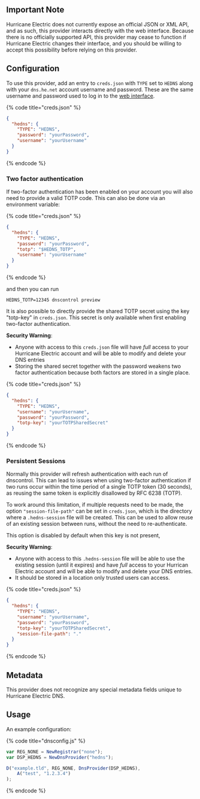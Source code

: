 ## Important Note
Hurricane Electric does not currently expose an official JSON or XML API, and as such, this provider interacts directly
with the web interface. Because there is no officially supported API, this provider may cease to function if Hurricane
Electric changes their interface, and you should be willing to accept this possibility before relying on this provider.

## Configuration

To use this provider, add an entry to `creds.json` with `TYPE` set to `HEDNS`
along with
your `dns.he.net` account username and password. These are the same username
and password used to log in to the [web interface](https://dns.he.net).

{% code title="creds.json" %}
```json
{
  "hedns": {
    "TYPE": "HEDNS",
    "password": "yourPassword",
    "username": "yourUsername"
  }
}
```
{% endcode %}

### Two factor authentication

If two-factor authentication has been enabled on your account you will also need to provide a valid TOTP code.
This can also be done via an environment variable:

{% code title="creds.json" %}
```json
{
  "hedns": {
    "TYPE": "HEDNS",
    "password": "yourPassword",
    "totp": "$HEDNS_TOTP",
    "username": "yourUsername"
  }
}
```
{% endcode %}

and then you can run

```shell
HEDNS_TOTP=12345 dnscontrol preview
```

It is also possible to directly provide the shared TOTP secret using the key "totp-key" in `creds.json`. This secret is
only available when first enabling two-factor authentication.

**Security Warning**:
* Anyone with access to this `creds.json` file will have *full* access to your Hurricane Electric account and will be
  able to modify and delete your DNS entries
* Storing the shared secret together with the password weakens two factor authentication because both factors are stored
  in a single place.

{% code title="creds.json" %}
```json
{
  "hedns": {
    "TYPE": "HEDNS",
    "username": "yourUsername",
    "password": "yourPassword",
    "totp-key": "yourTOTPSharedSecret"
  }
}
```
{% endcode %}

### Persistent Sessions

Normally this provider will refresh authentication with each run of dnscontrol. This can lead to issues when using
two-factor authentication if two runs occur within the time period of a single TOTP token (30 seconds), as reusing the
same token is explicitly disallowed by RFC 6238 (TOTP).

To work around this limitation, if multiple requests need to be made, the option `"session-file-path"` can be set in
`creds.json`, which is the directory where a `.hedns-session` file will be created. This can be used to allow reuse of an
existing session between runs, without the need to re-authenticate.

This option is disabled by default when this key is not present,

**Security Warning**:
* Anyone with access to this `.hedns-session` file will be able to use the existing session (until it expires) and have
  *full* access to your Hurrican Electric account and will be able to modify and delete your DNS entries.
* It should be stored in a location only trusted users can access.

{% code title="creds.json" %}
```json
{
  "hedns": {
    "TYPE": "HEDNS",
    "username": "yourUsername",
    "password": "yourPassword",
    "totp-key": "yourTOTPSharedSecret",
    "session-file-path": "."
  }
}
```
{% endcode %}

## Metadata
This provider does not recognize any special metadata fields unique to Hurricane Electric DNS.

## Usage
An example configuration:

{% code title="dnsconfig.js" %}
```javascript
var REG_NONE = NewRegistrar("none");
var DSP_HEDNS = NewDnsProvider("hedns");

D("example.tld", REG_NONE, DnsProvider(DSP_HEDNS),
    A("test", "1.2.3.4")
);
```
{% endcode %}
